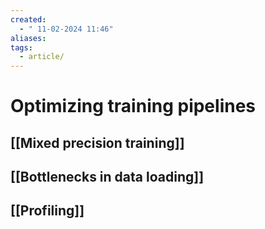 ```yaml
---
created:
  - " 11-02-2024 11:46"
aliases: 
tags:
  - article/
---
```


# Optimizing training pipelines

## [[Mixed precision training]]

## [[Bottlenecks in data loading]]

## [[Profiling]]